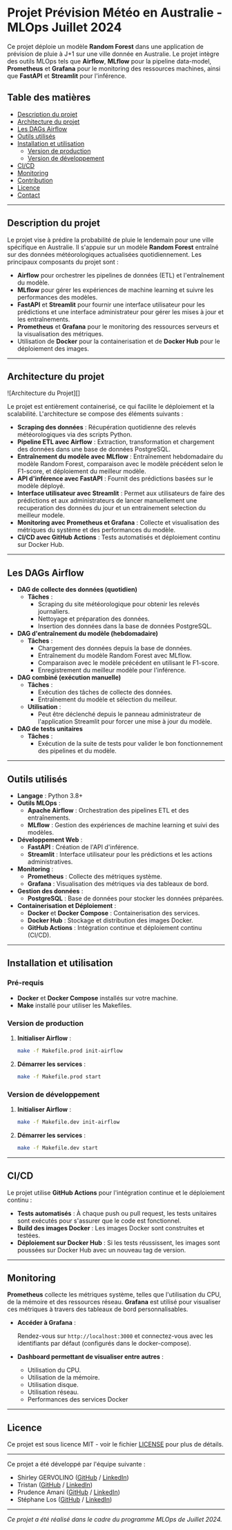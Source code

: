 # Projet Prévision Météo en Australie - MLOps Juillet 2024

Ce projet déploie un modèle **Random Forest** dans une application de prévision de pluie à J+1 sur une ville donnée en Australie. Le projet intègre des outils MLOps tels que **Airflow**, **MLflow** pour la pipeline data-model, **Prometheus** et **Grafana** pour le monitoring des ressources machines, ainsi que **FastAPI** et **Streamlit** pour l'inférence.

## Table des matières

- [Description du projet](#description-du-projet)
- [Architecture du projet](#architecture-du-projet)
- [Les DAGs Airflow](#les-dags-airflow)
- [Outils utilisés](#outils-utilisés)
- [Installation et utilisation](#installation-et-utilisation)
  - [Version de production](#version-de-production)
  - [Version de développement](#version-de-développement)
- [CI/CD](#cicd)
- [Monitoring](#monitoring)
- [Contribution](#contribution)
- [Licence](#licence)
- [Contact](#contact)

---

## Description du projet

Le projet vise à prédire la probabilité de pluie le lendemain pour une ville spécifique en Australie. Il s'appuie sur un modèle **Random Forest** entraîné sur des données météorologiques actualisées quotidiennement. Les principaux composants du projet sont :

- **Airflow** pour orchestrer les pipelines de données (ETL) et l'entraînement du modèle.
- **MLflow** pour gérer les expériences de machine learning et suivre les performances des modèles.
- **FastAPI** et **Streamlit** pour fournir une interface utilisateur pour les prédictions et une interface administrateur pour gérer les mises à jour et les entraînements.
- **Prometheus** et **Grafana** pour le monitoring des ressources serveurs et la visualisation des métriques.
- Utilisation de **Docker** pour la containerisation et de **Docker Hub** pour le déploiement des images.

---

## Architecture du projet

![Architecture du Projet][] <!-- Assurez-vous d'inclure une image représentant l'architecture de votre projet -->

Le projet est entièrement containerisé, ce qui facilite le déploiement et la scalabilité. L'architecture se compose des éléments suivants :

- **Scraping des données** : Récupération quotidienne des relevés météorologiques via des scripts Python.
- **Pipeline ETL avec Airflow** : Extraction, transformation et chargement des données dans une base de données PostgreSQL.
- **Entraînement du modèle avec MLflow** : Entraînement hebdomadaire du modèle Random Forest, comparaison avec le modèle précédent selon le F1-score, et déploiement du meilleur modèle.
- **API d'inférence avec FastAPI** : Fournit des prédictions basées sur le modèle déployé.
- **Interface utilisateur avec Streamlit** : Permet aux utilisateurs de faire des prédictions et aux administrateurs de lancer manuellement une recuperation des données du jour et un entrainement selection du meilleur modele.
- **Monitoring avec Prometheus et Grafana** : Collecte et visualisation des métriques du système et des performances du modèle.
- **CI/CD avec GitHub Actions** : Tests automatisés et déploiement continu sur Docker Hub.

---

## Les DAGs Airflow

- **DAG de collecte des données (quotidien)**
  - **Tâches** :
    - Scraping du site météorologique pour obtenir les relevés journaliers.
    - Nettoyage et préparation des données.
    - Insertion des données dans la base de données PostgreSQL.
- **DAG d'entraînement du modèle (hebdomadaire)**
  - **Tâches** :
    - Chargement des données depuis la base de données.
    - Entraînement du modèle Random Forest avec MLflow.
    - Comparaison avec le modèle précédent en utilisant le F1-score.
    - Enregistrement du meilleur modèle pour l'inférence.
- **DAG combiné (exécution manuelle)**
  - **Tâches** :
    - Exécution des tâches de collecte des données.
    - Entraînement du modèle et sélection du meilleur.
  - **Utilisation** :
    - Peut être déclenché depuis le panneau administrateur de l'application Streamlit pour forcer une mise à jour du modèle.
- **DAG de tests unitaires**
  - **Tâches** :
    - Exécution de la suite de tests pour valider le bon fonctionnement des pipelines et du modèle.

---

## Outils utilisés

- **Langage** : Python 3.8+
- **Outils MLOps** :
  - **Apache Airflow** : Orchestration des pipelines ETL et des entraînements.
  - **MLflow** : Gestion des expériences de machine learning et suivi des modèles.
- **Développement Web** :
  - **FastAPI** : Création de l'API d'inférence.
  - **Streamlit** : Interface utilisateur pour les prédictions et les actions administratives.
- **Monitoring** :
  - **Prometheus** : Collecte des métriques système.
  - **Grafana** : Visualisation des métriques via des tableaux de bord.
- **Gestion des données** :
  - **PostgreSQL** : Base de données pour stocker les données préparées.
- **Containerisation et Déploiement** :
  - **Docker** et **Docker Compose** : Containerisation des services.
  - **Docker Hub** : Stockage et distribution des images Docker.
  - **GitHub Actions** : Intégration continue et déploiement continu (CI/CD).

---

## Installation et utilisation

### Pré-requis

- **Docker** et **Docker Compose** installés sur votre machine.
- **Make** installé pour utiliser les Makefiles.

### Version de production

1. **Initialiser Airflow** :

   ```bash
   make -f Makefile.prod init-airflow
   ```

2. **Démarrer les services** :

   ```bash
   make -f Makefile.prod start
   ```

### Version de développement

1. **Initialiser Airflow** :

   ```bash
   make -f Makefile.dev init-airflow
   ```

2. **Démarrer les services** :

   ```bash
   make -f Makefile.dev start
   ```

---

## CI/CD

Le projet utilise **GitHub Actions** pour l'intégration continue et le déploiement continu :

- **Tests automatisés** : À chaque push ou pull request, les tests unitaires sont exécutés pour s'assurer que le code est fonctionnel.
- **Build des images Docker** : Les images Docker sont construites et testées.
- **Déploiement sur Docker Hub** : Si les tests réussissent, les images sont poussées sur Docker Hub avec un nouveau tag de version.

---

## Monitoring

**Prometheus** collecte les métriques système, telles que l'utilisation du CPU, de la mémoire et des ressources réseau. **Grafana** est utilisé pour visualiser ces métriques à travers des tableaux de bord personnalisables.

- **Accéder à Grafana** :

  Rendez-vous sur `http://localhost:3000` et connectez-vous avec les identifiants par défaut (configurés dans le docker-compose).

- **Dashboard permettant de visualiser entre autres** :

  - Utilisation du CPU.
  - Utilisation de la mémoire.
  - Utilisation disque.
  - Utilisation réseau.
  - Performances des services Docker

---


## Licence

Ce projet est sous licence MIT - voir le fichier [LICENSE](./LICENSE) pour plus de détails.

---

Ce projet a été développé par l'équipe suivante :

- Shirley GERVOLINO ([GitHub](https://github.com/Shirley687) / [LinkedIn](https://www.linkedin.com/in/))
- Tristan ([GitHub](https://github.com/tristandatascience) / [LinkedIn](https://www.linkedin.com/in/))
- Prudence Amani ([GitHub](https://github.com/) / [LinkedIn](https://www.linkedin.com/in/))
- Stéphane Los ([GitHub](https://github.com/hil-slos) / [LinkedIn](https://fr.linkedin.com/in/losstephane/))

---

*Ce projet a été réalisé dans le cadre du programme MLOps de Juillet 2024.*
